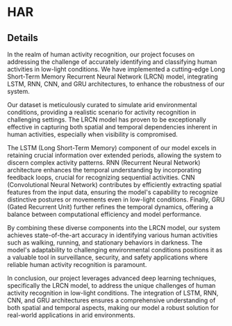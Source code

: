 # HAR
## Details
In the realm of human activity recognition, our project focuses on addressing the challenge of accurately identifying and classifying human activities in low-light conditions. We have implemented a cutting-edge Long Short-Term Memory Recurrent Neural Network (LRCN) model, integrating LSTM, RNN, CNN, and GRU architectures, to enhance the robustness of our system.

Our dataset is meticulously curated to simulate arid environmental conditions, providing a realistic scenario for activity recognition in challenging settings. The LRCN model has proven to be exceptionally effective in capturing both spatial and temporal dependencies inherent in human activities, especially when visibility is compromised.

The LSTM (Long Short-Term Memory) component of our model excels in retaining crucial information over extended periods, allowing the system to discern complex activity patterns. RNN (Recurrent Neural Network) architecture enhances the temporal understanding by incorporating feedback loops, crucial for recognizing sequential activities. CNN (Convolutional Neural Network) contributes by efficiently extracting spatial features from the input data, ensuring the model's capability to recognize distinctive postures or movements even in low-light conditions. Finally, GRU (Gated Recurrent Unit) further refines the temporal dynamics, offering a balance between computational efficiency and model performance.

By combining these diverse components into the LRCN model, our system achieves state-of-the-art accuracy in identifying various human activities such as walking, running, and stationary behaviors in darkness. The model's adaptability to challenging environmental conditions positions it as a valuable tool in surveillance, security, and safety applications where reliable human activity recognition is paramount.

In conclusion, our project leverages advanced deep learning techniques, specifically the LRCN model, to address the unique challenges of human activity recognition in low-light conditions. The integration of LSTM, RNN, CNN, and GRU architectures ensures a comprehensive understanding of both spatial and temporal aspects, making our model a robust solution for real-world applications in arid environments.
